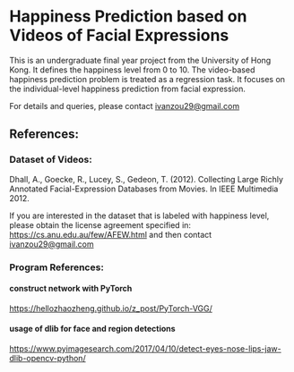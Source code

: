 # Happiness Prediction based on Videos of Facial Expressions

This is an undergraduate final year project from the University of Hong Kong. It defines the happiness level from 0 to 10. The video-based happiness prediction problem is treated as a regression task. It focuses on the individual-level happiness prediction from facial expression.

For details and queries, please contact ivanzou29@gmail.com


## References:

### Dataset of Videos: 

Dhall, A., Goecke, R., Lucey, S., Gedeon, T. (2012). Collecting Large Richly Annotated Facial-Expression Databases from Movies. In IEEE Multimedia 2012. 

If you are interested in the dataset that is labeled with happiness level, please obtain the license agreement specified in: https://cs.anu.edu.au/few/AFEW.html and then contact ivanzou29@gmail.com

### Program References:

#### construct network with PyTorch 
https://hellozhaozheng.github.io/z_post/PyTorch-VGG/

#### usage of dlib for face and region detections
https://www.pyimagesearch.com/2017/04/10/detect-eyes-nose-lips-jaw-dlib-opencv-python/


